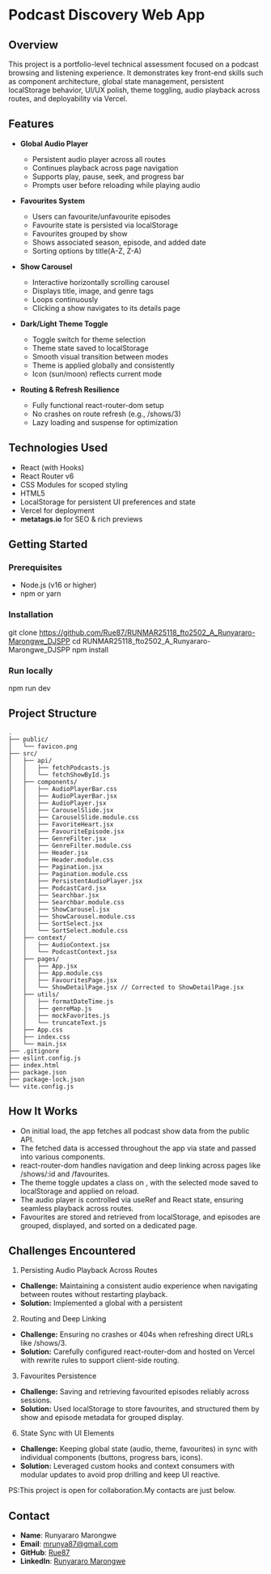 # Podcast Discovery Web App

## Overview

This project is a portfolio-level technical assessment focused on a podcast browsing and listening experience. It demonstrates key front-end skills such as component architecture, global state management, persistent localStorage behavior, UI/UX polish, theme toggling, audio playback across routes, and deployability via Vercel.

##  Features

- **Global Audio Player**
  - Persistent audio player across all routes
  - Continues playback across page navigation
  - Supports play, pause, seek, and progress bar
  - Prompts user before reloading while playing audio

- **Favourites System**
  - Users can favourite/unfavourite episodes
  - Favourite state is persisted via localStorage
  - Favourites grouped by show
  - Shows associated season, episode, and added date
  - Sorting options by title(A-Z, Z-A)
 
- **Show Carousel**
  - Interactive horizontally scrolling carousel
  - Displays title, image, and genre tags
  - Loops continuously
  - Clicking a show navigates to its details page

- **Dark/Light Theme Toggle**
  - Toggle switch for theme selection
  - Theme state saved to localStorage
  - Smooth visual transition between modes
  - Theme is applied globally and consistently
  - Icon (sun/moon) reflects current mode

- **Routing & Refresh Resilience**
  - Fully functional react-router-dom setup
  - No crashes on route refresh (e.g., /shows/3)
  - Lazy loading and suspense for optimization

## Technologies Used
  - React (with Hooks)
  - React Router v6
  - CSS Modules for scoped styling
  - HTML5 <audio> + Ref for player control
  - LocalStorage for persistent UI preferences and state
  - Vercel for deployment
  - **metatags.io** for SEO & rich previews

## Getting Started

### Prerequisites
  - Node.js (v16 or higher)
  - npm or yarn

### Installation
git clone https://github.com/Rue87/RUNMAR25118_fto2502_A_Runyararo-Marongwe_DJSPP
cd RUNMAR25118_fto2502_A_Runyararo-Marongwe_DJSPP
npm install

### Run locally
npm run dev


##  Project Structure
```
.
├── public/
│   └── favicon.png
├── src/
│   ├── api/
│   │   ├── fetchPodcasts.js
│   │   └── fetchShowById.js
│   ├── components/
│   │   ├── AudioPlayerBar.css
│   │   ├── AudioPlayerBar.jsx
│   │   ├── AudioPlayer.jsx
│   │   ├── CarouselSlide.jsx
│   │   ├── CarouselSlide.module.css
│   │   ├── FavoriteHeart.jsx
│   │   ├── FavouriteEpisode.jsx
│   │   ├── GenreFilter.jsx
│   │   ├── GenreFilter.module.css
│   │   ├── Header.jsx
│   │   ├── Header.module.css
│   │   ├── Pagination.jsx
│   │   ├── Pagination.module.css
│   │   ├── PersistentAudioPlayer.jsx
│   │   ├── PodcastCard.jsx
│   │   ├── Searchbar.jsx
│   │   ├── Searchbar.module.css
│   │   ├── ShowCarousel.jsx
│   │   ├── ShowCarousel.module.css
│   │   ├── SortSelect.jsx
│   │   └── SortSelect.module.css
│   ├── context/
│   │   ├── AudioContext.jsx
│   │   └── PodcastContext.jsx
│   ├── pages/
│   │   ├── App.jsx
│   │   ├── App.module.css
│   │   ├── FavouritesPage.jsx
│   │   └── ShowDetailPage.jsx // Corrected to ShowDetailPage.jsx
│   ├── utils/
│   │   ├── formatDateTime.js    
│   │   ├── genreMap.js          
│   │   ├── mockFavorites.js     
│   │   └── truncateText.js      
│   ├── App.css
│   ├── index.css
│   └── main.jsx
├── .gitignore
├── eslint.config.js
├── index.html
├── package.json
├── package-lock.json
└── vite.config.js
```
## How It Works
 - On initial load, the app fetches all podcast show data from the public API.
 - The fetched data is accessed throughout the app via state and passed into   various components.
 - react-router-dom handles navigation and deep linking across pages like /shows/:id and /favourites.
 - The theme toggle updates a class on <body>, with the selected mode saved to localStorage and applied on reload.
 - The audio player is controlled via useRef and React state, ensuring seamless playback across routes.
 - Favourites are stored and retrieved from localStorage, and episodes are grouped, displayed, and sorted on a dedicated page.

## Challenges Encountered
1. Persisting Audio Playback Across Routes
- **Challenge:** Maintaining a consistent audio experience when navigating between routes without restarting playback.
- **Solution:** Implemented a global <AudioContext> with a persistent <audio> element controlled via useRef, ensuring playback state survived route changes.

2. Routing and Deep Linking
- **Challenge:** Ensuring no crashes or 404s when refreshing direct URLs like /shows/3.
- **Solution:** Carefully configured react-router-dom and hosted on Vercel with rewrite rules to support client-side routing.

3. Favourites Persistence
- **Challenge:** Saving and retrieving favourited episodes reliably across sessions.
- **Solution:** Used localStorage to store favourites, and structured them by show and episode metadata for grouped display.

6. State Sync with UI Elements
- **Challenge:** Keeping global state (audio, theme, favourites) in sync with individual components (buttons, progress bars, icons).
- **Solution:** Leveraged custom hooks and context consumers with modular updates to avoid prop drilling and keep UI reactive.

PS:This project is open for collaboration.My contacts are just below.

## Contact
- **Name**: Runyararo Marongwe  
- **Email**: mrunya87@gmail.com  
- **GitHub**: [Rue87](https://github.com/Rue87)  
- **LinkedIn**: [Runyararo Marongwe](https://www.linkedin.com/in/runyararo-marongwe-24835279)


